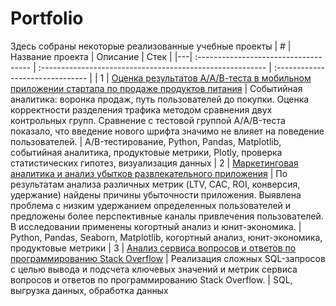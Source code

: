 # Portfolio
Здесь собраны некоторые реализованные учебные проекты
| # | Название проекта                      | Описание                                                  |  Стек                            |
|---| :------------------------------------ | :-------------------------------------------------------- | :------------------------------- |
| 1 | [Оценка результатов A/А/В-теста в мобильном приложении стартапа по продаже продуктов питания](https://github.com/alisromanna/Yandex_Practicum/tree/main/Food%20startup%20fonts) | Cобытийная аналитика: воронка продаж, путь пользователей до покупки. Оценка корректности разделения трафика методом сравнения двух контрольных групп. Сравнение с тестовой группой А/A/B-теста показало, что введение нового шрифта значимо не влияет на поведение пользователей. | A/B-тестирование, Python, Pandas, Matplotlib, событийная аналитика, продуктовые метрики, Plotly, проверка статистических гипотез, визуализация данных
| 2 | [Маркетинговая аналитика и анализ убытков развлекательного приложения](https://github.com/alisromanna/Yandex_Practicum/tree/main/Marketing%20and%20loss%20analysis) | По результатам анализа различных метрик (LTV, CAC, ROI, конверсия, удержание) найдены причины убыточности приложения. Выявлена проблема с низким удержанием определенных пользователей и предложены более перспективные каналы привлечения пользователей. В исследовании применены когортный анализ и юнит-экономика. | Python, Pandas, Seaborn, Matplotlib, когортный анализ, юнит-экономика, продуктовые метрики
| 3 | [Анализ сервиса вопросов и ответов по программированию Stack Overflow](https://github.com/alisromanna/Yandex_Practicum/tree/main/SQL%20requests%20Stack%20Overflow) | Реализация сложных SQL-запросов с целью вывода и подсчета ключевых значений и метрик сервиса вопросов и ответов по программированию Stack Overflow. | SQL, выгрузка данных, обработка данных

